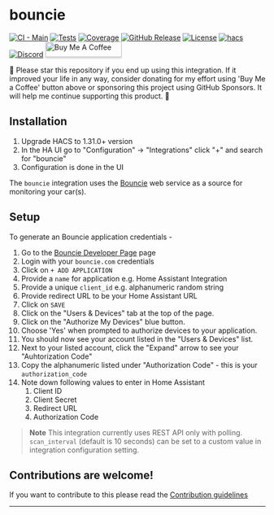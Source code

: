 # bouncie

[![CI - Main][build-shield]][build]
[![Tests](https://mandarons.github.io/ha-bouncie/badges/tests.svg)](https://mandarons.github.io/ha-bouncie/test-results/)
[![Coverage](https://mandarons.github.io/ha-bouncie/badges/coverage.svg)](https://mandarons.github.io/ha-bouncie/test-coverage/index.html)
[![GitHub Release][releases-shield]][releases]
[![License][license-shield]](LICENSE)
[![hacs][hacsbadge]][hacs]
[![Discord][discord-badge]][discord]
<a href="https://www.buymeacoffee.com/mandarons" target="_blank"><img src="https://www.buymeacoffee.com/assets/img/custom_images/orange_img.png" alt="Buy Me A Coffee" style="height: 30px !important;width: 150px !important;box-shadow: 0px 3px 2px 0px rgba(190, 190, 190, 0.5) !important;-webkit-box-shadow: 0px 3px 2px 0px rgba(190, 190, 190, 0.5) !important;" ></a>

:love_you_gesture: Please star this repository if you end up using this integration. If it improved your life in any way, consider donating for my effort using 'Buy Me a Coffee' button above or sponsoring this project using GitHub Sponsors. It will help me continue supporting this product. :pray:

## Installation


1. Upgrade HACS to 1.31.0+ version
2. In the HA UI go to "Configuration" -> "Integrations" click "+" and search for "bouncie"
3. Configuration is done in the UI

The `bouncie` integration uses the [Bouncie](https://www.bouncie.dev/) web service as a source for monitoring your car(s).

## Setup

To generate an Bouncie application credentials -

1. Go to the [Bouncie Developer Page](https://bouncie.dev/) page
2. Login with your `bouncie.com` credentials
3. Click on `+ ADD APPLICATION`
4. Provide a `name` for application e.g. Home Assistant Integration
5. Provide a unique `client_id` e.g. alphanumeric random string
6. Provide redirect URL to be your Home Assistant URL
7. Click on `SAVE`
8. Click on the "Users & Devices" tab at the top of the page.
9. Click on the "Authorize My Devices" blue button.
10. Choose 'Yes' when prompted to authorize devices to your application.
11. You should now see your account listed in the "Users & Devices" list.
12. Next to your listed account, click the "Expand" arrow to see your "Auhtorization Code"
13. Copy the alphanumeric listed under "Authorization Code" - this is your `authorization_code`
14. Note down following values to enter in Home Assistant
    1. Client ID
    2. Client Secret
    3. Redirect URL
    4. Authorization Code

> **Note**
>  This integration currently uses REST API only with polling. `scan_interval` (default is 10 seconds) can be set to a custom value in integration configuration setting.

<!---->

## Contributions are welcome!

If you want to contribute to this please read the [Contribution guidelines](CONTRIBUTING.md)

---

[build]: https://github.com/mandarons/bounciepy/actions/workflows/ci-main-test-coverage.yml
[build-shield]: https://github.com/mandarons/bounciepy/actions/workflows/ci-main-test-coverage.yml/badge.svg
[hacs]: https://github.com/hacs/integration
[hacsbadge]: https://img.shields.io/badge/HACS-Default-41BDF5.svg
[license-shield]: https://img.shields.io/github/license/mandarons/ha-bouncie.svg
[releases-shield]: https://img.shields.io/github/v/release/mandarons/ha-bouncie
[releases]: https://github.com/mandarons/ha-bouncie/releases
[discord]: https://discord.gg/rPaGYqZW
[discord-badge]: https://img.shields.io/discord/871555550444408883
[github-sponsors]: https://github.com/sponsors/mandarons
[github-sponsors-badge]: https://img.shields.io/github/sponsors/mandarons
